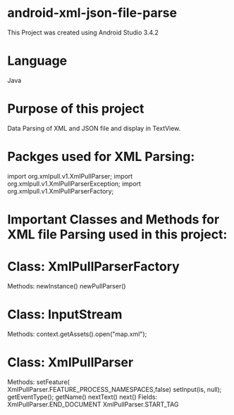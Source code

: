 # android-xml-json-file-parse
This Project was created using Android Studio 3.4.2 

# Language
Java

# Purpose of this project
Data Parsing of XML and JSON file and display in TextView.

# Packges used for XML Parsing:

import org.xmlpull.v1.XmlPullParser;
import org.xmlpull.v1.XmlPullParserException;
import org.xmlpull.v1.XmlPullParserFactory;


# Important Classes and Methods for XML file Parsing used in this project:

# Class: 	XmlPullParserFactory
Methods:
	newInstance()
	newPullParser()

# Class:	InputStream
Methods:
	context.getAssets().open("map.xml");

# Class:	XmlPullParser
Methods:
	setFeature( XmlPullParser.FEATURE_PROCESS_NAMESPACES,false)
	setInput(is, null);
	getEventType();
	getName()
	nextText()
	next()
Fields:
	XmlPullParser.END_DOCUMENT
	XmlPullParser.START_TAG

